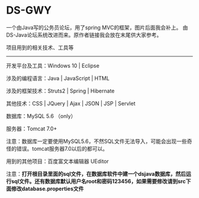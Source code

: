 # DS-GWY
一个由Java写的公务员论坛，用了spring MVC的框架，图片后面我会补上。
由DS-Java论坛系统改进而来。原作者链接我会放在末尾供大家参考。

项目用到的相关技术、工具等

----------

开发平台及工具：Windows 10 | Eclipse

涉及的编程语言：Java  |  JavaScript  |  HTML

涉及的框架技术：Struts2  |  Spring  |  Hibernate

其他技术：CSS  |  JQuery  |  Ajax  |  JSON  |  JSP  |  Servlet

数据库：MySQL 5.6 （only）

服务器：Tomcat 7.0+

注意：数据库一定要使用MySQL5.6，不然SQL文件无法导入，可能会出现一些奇怪的错误。tomcat服务器7.0以后的都可以。

用到的其他项目：百度富文本编辑器 UEditor



注意：**打开根目录里面的sql文件，在数据库软件中建一个dsjava数据库，然后运行sql文件。还有数据库默认用户名root和密码123456，如果需要修改请到src下面修改database.properties文件**





